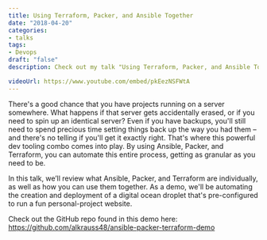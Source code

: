 ```yaml
---
title: Using Terraform, Packer, and Ansible Together
date: "2018-04-20"
categories:
- talks
tags:
- Devops
draft: "false"
description: Check out my talk "Using Terraform, Packer, and Ansible Together," given on 2018-04-11.

videoUrl: https://www.youtube.com/embed/pkEezNSFWtA
---
```

There's a good chance that you have projects running on a server somewhere.
What happens if that server gets accidentally erased, or if you need to spin
up an identical server? Even if you have backups, you'll still need to spend
precious time setting things back up the way you had them – and there's no
telling if you'll get it exactly right. That's where this powerful dev tooling
combo comes into play. By using Ansible, Packer, and Terraform, you can
automate this entire process, getting as granular as you need to be.

In this talk, we’ll review what Ansible, Packer, and Terraform are
individually, as well as how you can use them together. As a demo, we'll be
automating the creation and deployment of a digital ocean droplet that's
pre-configured to run a fun personal-project website.

Check out the GitHub repo found in this demo here:
https://github.com/alkrauss48/ansible-packer-terraform-demo
